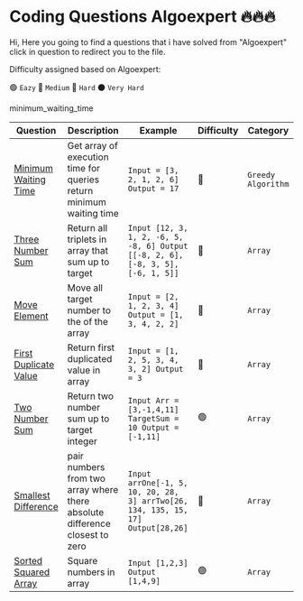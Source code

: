 # Coding Questions Algoexpert 🔥🔥🔥

Hi, Here you going to find a questions that i have solved from "Algoexpert" click in question to redirect you to the file.

Difficulty assigned based on Algoexpert:

🟢 ``Eazy``
🔵 ``Medium``
🔴 ``Hard``
⚫ ``Very Hard``

minimum_waiting_time

| Question | Description  | Example  | Difficulty  | Category |
| ------------- | ------------- | ------------- | ------------- | ------------- |
| [Minimum Waiting Time](https://github.com/MohaZain/Coding_Questions_algoexpert/blob/main/minimum_waiting_time.py) | Get array of execution time for queries return minimum waiting time | ``Input = [3, 2, 1, 2, 6] Output = 17 `` | 🔵 | ``Greedy Algorithm`` |
| [Three Number Sum](https://github.com/MohaZain/Coding_Questions_algoexpert/blob/main/three_number_sum.py) | Return all triplets in array that sum up to target | ``Input [12, 3, 1, 2, -6, 5, -8, 6] Output [[-8, 2, 6], [-8, 3, 5], [-6, 1, 5]]`` | 🔵 | ``Array`` |
| [Move Element](https://github.com/MohaZain/Coding_Questions_algoexpert/blob/main/move_element_to_end.py) | Move all target number to the of the array | ``Input = [2, 1, 2, 3, 4] Output = [1, 3, 4, 2, 2]`` | 🔵 | ``Array`` |
| [First Duplicate Value](https://github.com/MohaZain/Coding_Questions_algoexpert/blob/main/first_duplicate_value.py) | Return first duplicated value in array | ``Input = [1, 2, 5, 3, 4, 3, 2] Output = 3 `` | 🔵 | ``Array`` |
| [Two Number Sum](https://github.com/MohaZain/Coding_Questions_algoexpert/blob/main/two_number_sum.py) | Return two number sum up to target integer | ``Input Arr = [3,-1,4,11] TargetSum = 10 Output = [-1,11]`` | 🟢 | ``Array`` |
| [Smallest Difference](https://github.com/MohaZain/Coding_Questions_algoexpert/blob/main/smallest_difference.py) | pair numbers from two array where there absolute difference closest to zero | ``Input arrOne[-1, 5, 10, 20, 28, 3] arrTwo[26, 134, 135, 15, 17] Output[28,26]`` | 🔵 | ``Array`` |
| [Sorted Squared Array](https://github.com/MohaZain/Coding_Questions_algoexpert/blob/main/sorted_squared_array.py) | Square numbers in array | ``Input [1,2,3] Output [1,4,9]`` | 🟢 | ``Array`` |

